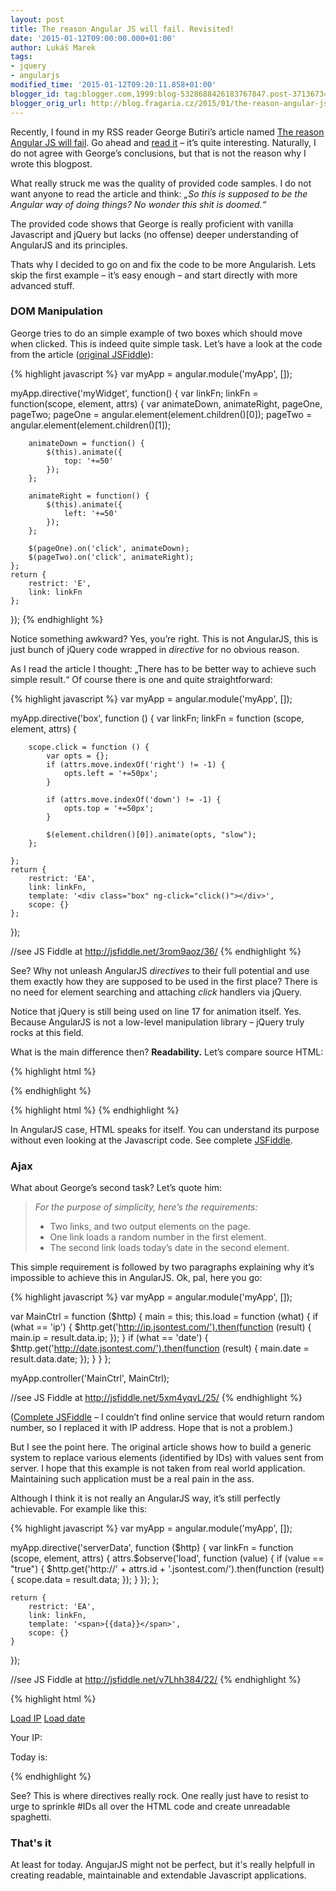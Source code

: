 ```yaml
---
layout: post
title: The reason Angular JS will fail. Revisited!
date: '2015-01-12T09:00:00.000+01:00'
author: Lukáš Marek
tags:
- jquery
- angularjs
modified_time: '2015-01-12T09:20:11.858+01:00'
blogger_id: tag:blogger.com,1999:blog-5328688426183767847.post-3713673443852028943
blogger_orig_url: http://blog.fragaria.cz/2015/01/the-reason-angular-js-will-fail.html
---
```


Recently, I found in my RSS reader George Butiri’s article named [The
reason Angular JS will
fail](http://okmaya.com/2014/03/12/the-reason-angular-js-will-fail/). Go
ahead and [read
it](http://okmaya.com/2014/03/12/the-reason-angular-js-will-fail/) –
it’s quite interesting. Naturally, I do not agree with George’s
conclusions, but that is not the reason why I wrote this blogpost.

What really struck me was the quality of provided code samples. I do not
want anyone to read the article and think: *„So this is supposed to be
the Angular way of doing things? No wonder this shit is doomed.“*

The provided code shows that George is really proficient with vanilla
Javascript and jQuery but lacks (no offense) deeper understanding of
AngularJS and its principles.

Thats why I decided to go on and fix the code to be more Angularish.
Lets skip the first example – it’s easy enough – and start directly with
more advanced stuff.

### DOM Manipulation

George tries to do an simple example of two boxes which should move when
clicked. This is indeed quite simple task. Let’s have a look at the code
from the article ([original
JSFiddle](http://jsfiddle.net/simpulton/E7xER/)):

{% highlight javascript %}
var myApp = angular.module('myApp', []);

myApp.directive('myWidget', function() {
    var linkFn;
    linkFn = function(scope, element, attrs) {
        var animateDown, animateRight, pageOne, pageTwo;
        pageOne = angular.element(element.children()[0]);
        pageTwo = angular.element(element.children()[1]);

        animateDown = function() {
            $(this).animate({
                top: '+=50'
            });
        };

        animateRight = function() {
            $(this).animate({
                left: '+=50'
            });
        };

        $(pageOne).on('click', animateDown);
        $(pageTwo).on('click', animateRight);
    };
    return {
        restrict: 'E',
        link: linkFn
    };
});
{% endhighlight %}

Notice something awkward? Yes, you’re right. This is not AngularJS, this
is just bunch of jQuery code wrapped in *directive* for no obvious
reason.

As I read the article I thought: „There has to be better way to achieve
such simple result.“ Of course there is one and quite straightforward:

{% highlight javascript %}
var myApp = angular.module('myApp', []);

myApp.directive('box', function () {
    var linkFn;
    linkFn = function (scope, element, attrs) {

        scope.click = function () {
            var opts = {};
            if (attrs.move.indexOf('right') != -1) {
                opts.left = '+=50px';
            }

            if (attrs.move.indexOf('down') != -1) {
                opts.top = '+=50px';
            }

            $(element.children()[0]).animate(opts, "slow");
        };

    };
    return {
        restrict: 'EA',
        link: linkFn,
        template: '<div class="box" ng-click="click()"></div>',
        scope: {}
    };
});

//see JS Fiddle at http://jsfiddle.net/3rom9aoz/36/
{% endhighlight %}

See? Why not unleash AngularJS *directives* to their full potential and
use them exactly how they are supposed to be used in the first place?
There is no need for element searching and attaching *click* handlers
via jQuery.

Notice that jQuery is still being used on line 17 for animation itself.
Yes. Because AngularJS is not a low-level manipulation library – jQuery
truly rocks at this field.

What is the main difference then? **Readability.** Let’s compare source
HTML:

{% highlight html %}
<my-widget>
    <div id="one" class="box"></div>
    <div id="two" class="box"></div>
</my-widget>
{% endhighlight %}

{% highlight html %}
<box move="down"></box>
<box move="right"></box>
<box move="down right"></box>
{% endhighlight %}

In AngularJS case, HTML speaks for itself. You can understand its
purpose without even looking at the Javascript code.
See complete [JSFiddle](http://jsfiddle.net/3rom9aoz/36/).

### Ajax

What about George’s second task? Let’s quote him:

> *For the purpose of simplicity, here’s the requirements:*
> * Two links, and two output elements on the page.
> * One link loads a random number in the first element.
> * The second link loads today’s date in the second element.

This simple requirement is followed by two paragraphs explaining why
it’s impossible to achieve this in AngularJS. Ok, pal, here you go:

{% highlight javascript %}
var myApp = angular.module('myApp', []);

var MainCtrl = function ($http) {
    main = this;
    this.load = function (what) {
        if (what == 'ip') {
            $http.get('http://ip.jsontest.com/').then(function (result) {
                main.ip = result.data.ip;
            });
        }
        if (what == 'date') {
            $http.get('http://date.jsontest.com/').then(function (result) {
                main.date = result.data.date;
            });
        }
    }
};

myApp.controller('MainCtrl', MainCtrl);

//see JS Fiddle at http://jsfiddle.net/5xm4yqvL/25/
{% endhighlight %}

([Complete JSFiddle](http://jsfiddle.net/5xm4yqvL/25/) – I couldn’t find
online service that would return random number, so I replaced it with IP
address. Hope that is not a problem.)

But I see the point here. The original article shows how to build a
generic system to replace various elements (identified by IDs) with
values sent from server. I hope that this example is not taken from real
world application. Maintaining such application must be a real pain in
the ass.

Although I think it is not really an AngularJS way, it’s still perfectly
achievable. For example like this:

{% highlight javascript %}
var myApp = angular.module('myApp', []);

myApp.directive('serverData', function ($http) {
    var linkFn = function (scope, element, attrs) {
        attrs.$observe('load', function (value) {
            if (value == "true") {
                $http.get('http://' + attrs.id + '.jsontest.com/').then(function (result) {
                    scope.data = result.data;
                });
            }
        });
    };

    return {
        restrict: 'EA',
        link: linkFn,
        template: '<span>{{data}}</span>',
        scope: {}
    }
});

//see JS Fiddle at http://jsfiddle.net/v7Lhh384/22/
{% endhighlight %}

{% highlight html %}
<div>
    <a href="#" ng-click="loadIp = true">Load IP</a>
    <a href="#" ng-click="loadDate = true">Load date</a>
    <p>Your IP:
        <server-data id="ip" load="{{loadIp}}"></server-data>
    </p>
    <p>Today is:
        <server-data id="date" load="{{loadDate}}"></server-data>
    </p>
</div>
{% endhighlight %}

See? This is where directives really rock. One really just have to
resist to urge to sprinkle \#IDs all over the HTML code and create
unreadable spaghetti.

### That's it

At least for today. AngujarJS might not be perfect, but it's really
helpfull in creating readable, maintainable and extendable Javascript
applications.
